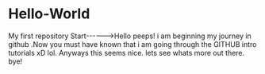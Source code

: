 # Hello-World
My first repository
Start------>Hello peeps! i am beginning my journey in github .Now you must have known that  i  am going through the GITHUB intro tutorials xD lol. Anyways this seems nice. lets see whats more out there. bye!
